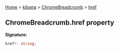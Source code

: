 [Home](./index) &gt; [kibana](./kibana.md) &gt; [ChromeBreadcrumb](./kibana.chromebreadcrumb.md) &gt; [href](./kibana.chromebreadcrumb.href.md)

## ChromeBreadcrumb.href property

<b>Signature:</b>

```typescript
href?: string;
```
